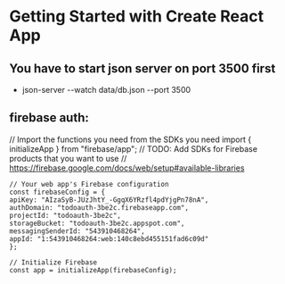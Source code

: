 # Getting Started with Create React App

## You have to start json server on port 3500 first

-   json-server --watch data/db.json --port 3500

## firebase auth:

// Import the functions you need from the SDKs you need
import { initializeApp } from "firebase/app";
// TODO: Add SDKs for Firebase products that you want to use
// https://firebase.google.com/docs/web/setup#available-libraries

    // Your web app's Firebase configuration
    const firebaseConfig = {
    apiKey: "AIzaSyB-JUzJhtY_-GgqX6YRzfl4pdYjgPn78nA",
    authDomain: "todoauth-3be2c.firebaseapp.com",
    projectId: "todoauth-3be2c",
    storageBucket: "todoauth-3be2c.appspot.com",
    messagingSenderId: "543910468264",
    appId: "1:543910468264:web:140c8ebd455151fad6c09d"
    };

    // Initialize Firebase
    const app = initializeApp(firebaseConfig);
